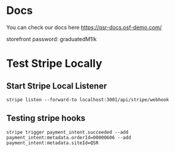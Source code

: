 # Docs

You can check our docs here https://qsr-docs.osf-demo.com/

storefront password: graduatedM1lk

# Test Stripe Locally

## Start Stripe Local Listener

`stripe listen --forward-to localhost:3001/api/stripe/webhook`

## Testing stripe hooks

`stripe trigger payment_intent.succeeded --add payment_intent:metadata.orderId=00000606 --add payment_intent:metadata.siteId=QSR`

